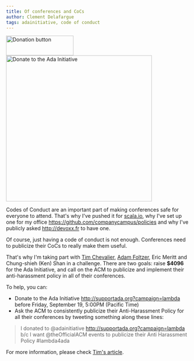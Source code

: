 ```yaml
---
title: Of conferences and CoCs
author: Clement Delafargue
tags: adainitiative, code of conduct
---
```


<p>
<a href="https://supportada.org/?campaign=lambda"><img src="https://adainitiative.org/wp-content/uploads/2014/08/donate_red_small.png" width="185" height="54" alt="Donation button" /></a><br />
<a href="https://supportada.org/?campaign=lambda"><img src="https://adainitiative.org/counters/2014counter-lambda.svg" width="400" alt="Donate to the Ada Initiative"></a>
</p>

Codes of Conduct are an important part of making conferences safe for everyone
to attend. That's why I've pushed it for
[scala.io](http://scala.io/code-of-conduct.html), why I've set up one for my
office <https://github.com/companycampus/policies> and why I've publicly asked
<http://devoxx.fr> to have one.

Of course, just having a code of conduct is not enough. Conferences need to
publicize their CoCs to really make them useful.

That's why I'm taking part with [Tim Chevalier](http://tim.dreamwidth.org/1856739.html),
[Adam Foltzer](http://tim.dreamwidth.org/1856828.html), Eric Meritt and Chung-shieh
(Ken) Shan in a challenge. There are two goals: raise **$4096** for the Ada
Initiative, and call on the ACM to publicize and implement their
anti-harassment policy in all of their conferences.


To help, you can:

- Donate to the Ada Initiative <http://supportada.org?campaign=lambda> before
  Friday, September 19, 5:00PM (Pacific Time)
- Ask the ACM to consistently publicize their Anti-Harassment Policy for all
  their conferences by tweeting something along these lines: 


> I donated to @adainitiative http://supportada.org?campaign=lambda b/c I want @theOfficialACM events to publicize their Anti Harassment Policy #lambda4ada


For more information, please check [Tim's article](http://tim.dreamwidth.org/1856739.html).
